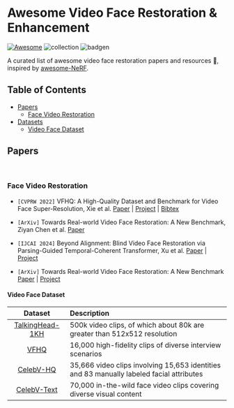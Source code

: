 # Awesome Video Face Restoration & Enhancement
[![Awesome](https://cdn.rawgit.com/sindresorhus/awesome/d7305f38d29fed78fa85652e3a63e154dd8e8829/media/badge.svg)](https://github.com/sindresorhus/awesome) ![collection](https://img.shields.io/badge/Collection-Keep%20Updating-green) ![badgen](https://api.infinitescript.com/badgen/count?name=hzxie/badgen&ltext=%20Visitors)


A curated list of awesome video face restoration  papers and resources :whale:, inspired by [awesome-NeRF](https://github.com/yenchenlin/awesome-NeRF). 



## Table of Contents

- [Papers](#papers)
  - [Face Video Restoration](#face-video-restoration)
- [Datasets](#datasets)
    - [Video Face Dataset](#video-face-dataset)



## Papers



&nbsp;

### Face Video Restoration

- `[CVPRW 2022]` VFHQ: A High-Quality Dataset and Benchmark for Video Face Super-Resolution, Xie et al. [Paper](https://arxiv.org/abs/2205.03409) | [Project](https://liangbinxie.github.io/projects/vfhq/) | [Bibtex](./facebib.bib#L100-L105)


- `[ArXiv]` Towards Real-world Video Face Restoration: A New Benchmark, Ziyan Chen et al. [Paper]([https://arxiv.org/abs/2205.03409](https://arxiv.org/pdf/2404.19500))


- `[IJCAI 2024]` Beyond Alignment: Blind Video Face Restoration via Parsing-Guided Temporal-Coherent Transformer, Xu et al. [Paper](https://arxiv.org/abs/2404.13640) | [Project](https://kepengxu.github.io/projects/pgtformer)

- `[ArXiv]` Towards Real-world Video Face Restoration: A New Benchmark [Paper](http://arxiv.org/abs/2404.19500) | [Project](https://github.com/ziyannchen/VFRxBenchmark)


#### Video Face Dataset
| Dataset | Description |
| :---: | :----------    |
| [TalkingHead-1KH](https://github.com/tcwang0509/TalkingHead-1KH)  | 500k video clips, of which about 80k are greater than 512x512 resolution |
| [VFHQ](https://liangbinxie.github.io/projects/vfhq)  | 16,000 high-fidelity clips of diverse interview scenarios |
| [CelebV-HQ](https://celebv-hq.github.io/)  | 35,666 video clips involving 15,653 identities and 83 manually labeled facial attributes |
| [CelebV-Text](https://celebv-text.github.io/)  | 70,000 in-the-wild face video clips covering diverse visual content |



